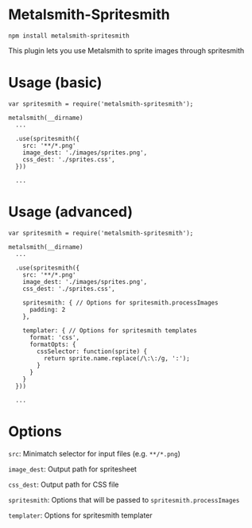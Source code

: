 # Metalsmith-Spritesmith

`npm install metalsmith-spritesmith`

This plugin lets you use Metalsmith to sprite images through spritesmith

# Usage (basic)

```
var spritesmith = require('metalsmith-spritesmith');

metalsmith(__dirname)
  ...

  .use(spritesmith({
    src: '**/*.png'
    image_dest: './images/sprites.png',
    css_dest: './sprites.css',
  }))

  ...
```

# Usage (advanced)

```
var spritesmith = require('metalsmith-spritesmith');

metalsmith(__dirname)
  ...

  .use(spritesmith({
    src: '**/*.png'
    image_dest: './images/sprites.png',
    css_dest: './sprites.css',

    spritesmith: { // Options for spritesmith.processImages
      padding: 2
    },

    templater: { // Options for spritesmith templates
      format: 'css',
      formatOpts: {
        cssSelector: function(sprite) {
          return sprite.name.replace(/\:\:/g, ':');
        }
      }
    }
  }))

  ...

```

# Options
`src`: Minimatch selector for input files (e.g. `**/*.png`)

`image_dest`: Output path for spritesheet

`css_dest`: Output path for CSS file

`spritesmith`: Options that will be passed to `spritesmith.processImages`

`templater`: Options for spritesmith templater